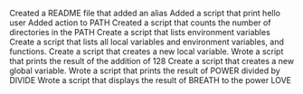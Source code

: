 Created a README file that added an alias
Added a script that print hello user
Added action to PATH
Created a script that counts the number of directories in the PATH
Create a script that lists environment variables
Create a script that lists all local variables and environment variables, and functions.
Create a script that creates a new local variable.
Wrote a script that prints the result of the addition of 128
Create a script that creates a new global variable.
Wrote a script that prints the result of POWER divided by DIVIDE
Wrote a script that displays the result of BREATH to the power LOVE
